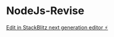 # NodeJs-Revise

[Edit in StackBlitz next generation editor ⚡️](https://stackblitz.com/~/github.com/chaitu047/NodeJs-Revise)